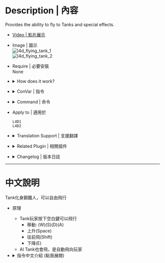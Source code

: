 # Description | 內容
Provides the ability to fly to Tanks and special effects.

* [Video | 影片展示](https://youtube.com/shorts/O_60Gggphnk)

* Image | 圖示
	<br/>![l4d_flying_tank_1](image/l4d_flying_tank_1.gif)
	<br/>![l4d_flying_tank_2](image/l4d_flying_tank_2.gif)

* Require | 必要安裝
<br/>None

* <details><summary>How does it work?</summary>

	* Tank player can press space key to fly 
		* (W)(S)(D)(A)
		* (Space)
		* (Shift)
		* (E)
	* Also apply to AI Tank
</details>

* <details><summary>ConVar | 指令</summary>

	* cfg/sourcemod/l4d_flying_tank.cfg
		```php
		// 0=Plugin off, 1=Plugin on.
		l4d_flying_tank_enable "1"

		// If 1, Enable the ability to fly for Tanks only in final.
		l4d_flying_tank_finale_only "0"

		// Turn on the plugin in these game modes, separate by commas (no spaces). (Empty = all).
		l4d_flying_tank_gamemodes_on ""

		// Turn off the plugin in these game modes, separate by commas (no spaces). (Empty = none).
		l4d_flying_tank_gamemodes_off ""

		// Turn on the plugin in these game modes.
		// 0 = All, 1 = Coop, 2 = Survival, 4 = Versus, 8 = Scavenge.
		// Add numbers together.
		l4d_flying_tank_gamemodes_toggle "0"

		// Allow the plugin being loaded on these maps, separate by commas (no spaces). Empty = all.
		// Example: "l4d_hospital01_apartment,c1m1_hotel"
		l4d_flying_tank_maps_on ""

		// Prevent the plugin being loaded on these maps, separate by commas (no spaces). Empty = none.
		// Example: "l4d_hospital01_apartment,c1m1_hotel"
		l4d_flying_tank_maps_off ""

		// Probability of flying when the AI Tank throws a rock.
		l4d_flying_tank_chance_throw_ai "40.0"

		// Probability of flying when the AI Tank hits.
		l4d_flying_tank_chance_claw_ai "50.0"

		// Probability of flying when the Tank Player jumps.
		l4d_flying_tank_chance_jump_real "100.0"

		// Probability of flying when the AI Tank jumps.
		l4d_flying_tank_chance_jump_ai "40.0"

		// Set the speed of the Tank player when him is flying.
		l4d_flying_tank_speed_real "150.0"

		// Set the speed of the AI Tank when him is flying.
		l4d_flying_tank_speed_ai "200.0"

		// Set the max flight time for Tank player.
		l4d_flying_tank_maxtime_real "10.0"

		// Set the max flight time for AI tank.
		l4d_flying_tank_maxtime_ai "20.0"

		// (L4D2) Enable the glow when Tank is flying.
		// 0 = Glow OFF
		// 1 = Glow ON.
		l4d_flying_tank_glow "1"

		// Enable the crown when Tank is fliying.
		// 0 = Crown of light OFF.
		// 1 = Crown of light ON.
		l4d_flying_tank_crown "1"

		// Enable the light effect of the jetpack when the Tank is flying.
		// 0 = JetPack Light OFF.
		// 1 = JetPack Light ON.
		l4d_flying_tank_light_system "1"

		// Enable the Message to Tank player.
		// 0 = Message OFF
		// 1 = Message ON.
		l4d_flying_tank_ads "1"
		```
</details>

* <details><summary>Command | 命令</summary>

	None
</details>


* Apply to | 適用於
	```
	L4D1
	L4D2
	```

* <details><summary>Translation Support | 支援翻譯</summary>

	```
	English
	繁體中文
	简体中文
	Russian
	```
</details>

* <details><summary>Related Plugin | 相關插件</summary>

    1. [l4d_tracerock](https://github.com/fbef0102/Game-Private_Plugin/tree/main/Plugin_%E6%8F%92%E4%BB%B6/Nothing_Impossible_%E7%84%A1%E7%90%86%E6%94%B9%E9%80%A0%E7%89%88/l4d_tracerock): Tank's rock will trace survivor until hit something.
        > Tank的石頭自動追蹤倖存者
</details>

* <details><summary>Changelog | 版本日誌</summary>

	```php
	//Ernecio @ 2020
	//HarryPotter @ 2021-2023
	```
	* v1.0h (2023-12-8)
		* Remake code, convert code to latest syntax
		* Fix warnings when compiling on SourceMod 1.11.
		* Optimize code and improve performance
		* Translation Support
		* Add more cvars
		* Control real tank player and AI Tank
		* Safely create entity and remove

	* v2.6
		* [Original Plugin by Ernecio](https://forums.alliedmods.net/showthread.php?t=325719)
</details>

- - - -
# 中文說明
Tank化身鋼鐵人，可以自由飛行

* 原理
	* Tank玩家按下空白鍵可以飛行
		* 移動: (W)(S)(D)(A)
		* 上升(Space)
		* 往前飛(Shift)
		* 下降(E)
	* AI Tank也會飛，是自動飛向玩家

* <details><summary>指令中文介紹 (點我展開)</summary>

	* cfg/sourcemod/l4d_flying_tank.cfg
		```php
		// 0=關閉插件, 1=啟動插件
		l4d_flying_tank_enable "1"

		// 為1時，此插件只會在救援階段啟動
		l4d_flying_tank_finale_only "0"

		// 什麼模式下啟動此插件, 逗號區隔 (無空白). (留白 = 所有模式)
		l4d_flying_tank_gamemodes_on ""

		// 什麼模式下關閉此插件, 逗號區隔 (無空白). (留白 = 無)
		l4d_flying_tank_gamemodes_off ""

		// 什麼模式下啟動此插件. 0=所有模式, 1=戰役, 2=生存, 4=對抗, 8=清道夫. 請將數字相加起來
		l4d_flying_tank_gamemodes_toggle "0"

		// 指定那些地圖下啟動此插件, 逗號區隔 (無空白). (留白 = 所有地圖)
		// 舉例: "l4d_hospital01_apartment,c1m1_hotel"
		l4d_flying_tank_maps_on ""

		// 指定那些地圖下關閉此插件, 逗號區隔 (無空白). (留白 = 所有地圖)
		// Example: "l4d_hospital01_apartment,c1m1_hotel"
		l4d_flying_tank_maps_off ""

		// AI Tank 丟石頭之後飛行的機率.
		l4d_flying_tank_chance_throw_ai "40.0"

		// AI Tank 揮拳之後飛行的機率.
		l4d_flying_tank_chance_claw_ai "50.0"

		// 真人Tank玩家使用空白鍵跳起來飛行的機率.
		l4d_flying_tank_chance_jump_real "100.0"

		// AI Tank 跳起來飛行的機率.
		l4d_flying_tank_chance_jump_ai "40.0"

		// 真人Tank玩家飛行速度
		l4d_flying_tank_speed_real "150.0"

		// AI Tank飛行速度
		l4d_flying_tank_speed_ai "200.0"

		// 真人Tank玩家時間
		l4d_flying_tank_maxtime_real "10.0"

		// AI Tank玩家時間
		l4d_flying_tank_maxtime_ai "20.0"

		// (L4D2) Tank飛行時身上發光 
		// 0 = 不發光
		// 1 = 發光 (不占用實體)
		l4d_flying_tank_glow "1"

		// Tank飛行時頭上有王冠特效 
		// 0 = 無王冠特效
		// 1 = 有王冠特效 (占用六個實體)
		l4d_flying_tank_crown "1"

		// Tank飛行時有噴射背包動態火
		// 0 = 無噴射背包動態火
		// 1 = 有噴射背包動態火 (占用兩個實體)
		l4d_flying_tank_light_system "1"

		// Tank飛行時提示玩家如何操作
		// 0 = 不提示
		// 1 = 要提示
		l4d_flying_tank_ads "1"
		```
</details>


